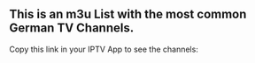 ## This is an m3u List with the most common German TV Channels.
Copy this link in your IPTV App to see the channels: 
